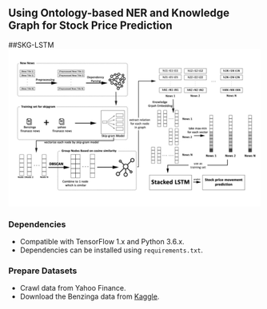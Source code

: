 ## Using Ontology-based NER and Knowledge Graph for Stock Price Prediction

##SKG-LSTM
![SKG-LSTM](stock_prediction/data/SKG-LSTM.jpg)

### Dependencies

* Compatible with TensorFlow 1.x and Python 3.6.x.
* Dependencies can be installed using `requirements.txt`.

### Prepare Datasets

* Crawl data from Yahoo Finance.
* Download the Benzinga data from [Kaggle](https://www.kaggle.com/miguelaenlle/massive-stock-news-analysis-db-for-nlpbacktests).

